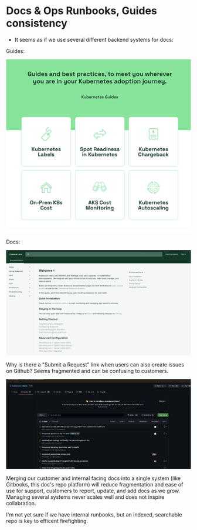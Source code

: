 # Docs & Ops Runbooks, Guides consistency

* It seems as if we use several different backend systems for docs:

Guides:

![](<../.gitbook/assets/image (22).png>)

Docs:

![](<../.gitbook/assets/image (19).png>)

Why is there a "Submit a Request" link when users can also create issues on Github? Seems fragmented and can be confusing to customers.

![](<../.gitbook/assets/image (21).png>)

Merging our customer and internal facing docs into a single system (like Gitbooks, this doc's repo platform) will reduce fragmentation and ease of use for support, customers to report, update, and add docs as we grow. Managing several systems never scales well and does not inspire collabration.

I'm not yet sure if we have internal runbooks, but an indexed, searchable repo is key to efficent firefighting.

